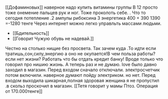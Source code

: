 

[[Дофаминовых]]
наверное надо купить витамины группы В 12 просто тоже онемение
пальцев рук и ног. Тоже проколоть себе. .
Что то сегодня потепление .2 ампулы рибоксина 3 энергетика 400 + 390 1390 =-1280 тенге
Через интернет можно легко управльть массами людьми.

- [[Бдительность]]
- [[Говорит Чужую обувь не надевай.]]


Честно на столько нищие без просвета. Так зачем куда .То идти если тратишь,сон,силу,энергию а оно не окупается!В чем польза работы?если нет жизни?
Работать что бы отдать кредит банку!
Вроде только что говорил про нишию жизнь. А теперь раз и не думаю.
love было давно заходил
в магазин. Перед входом сначало отключали.
электросчетчик потом включили. наверное
думают пойду электриком. но нет. Перед входом
выходила шикарная,полная здоровая женщина я не пропустил .в скольз  проскочил в магазин.
[[Тетя говорит у мамы Птоз. Операция от 170.000тенге]]

